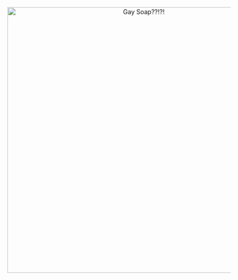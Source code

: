 <p align="center">
<img src=https://i.pinimg.com/736x/1b/95/65/1b956517f4ceeedff6c5e7ccba88ba7f.jpg alt="Gay Soap??!?!" width="600">
</p>

